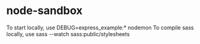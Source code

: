 # node-sandbox
To start locally, use DEBUG=express_example:* nodemon
To compile sass locally, use sass --watch sass:public/stylesheets